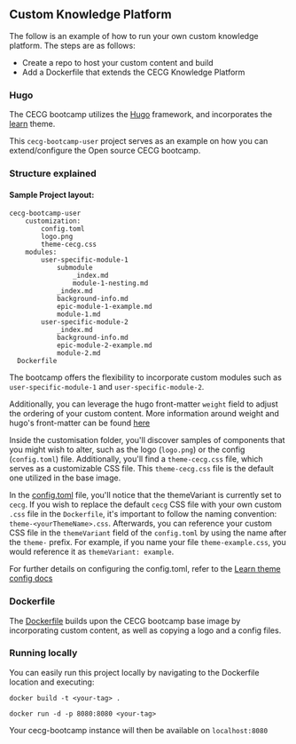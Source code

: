 ## Custom Knowledge Platform 

The follow is an example of how to run your own custom knowledge platform.
The steps are as follows:
* Create a repo to host your custom content and build
* Add a Dockerfile that extends the CECG Knowledge Platform 

### Hugo

The CECG bootcamp utilizes the [Hugo](https://gohugo.io/) framework, and incorporates
the [learn](https://learn.netlify.app/en/) theme.

This `cecg-bootcamp-user` project serves as an example on how you can extend/configure the Open source CECG bootcamp.

### Structure explained

#### Sample Project layout:

```text
cecg-bootcamp-user
    customization:
        config.toml
        logo.png
        theme-cecg.css
    modules:
        user-specific-module-1
            submodule
                _index.md
                module-1-nesting.md
            _index.md
            background-info.md
            epic-module-1-example.md
            module-1.md
        user-specific-module-2
            _index.md
            background-info.md
            epic-module-2-example.md
            module-2.md
  Dockerfile
```

The bootcamp offers the flexibility to incorporate custom modules such as `user-specific-module-1`
and `user-specific-module-2`.

Additionally, you can leverage the hugo front-matter `weight` field to adjust the ordering of your custom content. More
information around weight and hugo's front-matter can be found [here](https://gohugo.io/content-management/front-matter/)

Inside the customisation folder, you'll discover samples of components that you might wish to alter, such as the logo (`logo.png`) or
the config (`config.toml`) file. Additionally, you'll find a `theme-cecg.css` file, which serves as a customizable CSS file.
This `theme-cecg.css` file is the default one utilized in the base image.

In the [config.toml](customisation/config.toml) file, you'll notice that the themeVariant is currently set to `cecg`. If you wish to 
replace the default `cecg` CSS file with your own custom `.css` file in the `Dockerfile`, it's important to follow the 
naming convention: `theme-<yourThemeName>.css`. Afterwards, you can reference your custom CSS file in the `themeVariant` field
of the `config.toml` by using the name after the `theme-` prefix. For example, if you name your file `theme-example.css`,
you would reference it as `themeVariant: example`.

For further details on configuring the config.toml, refer to the [Learn theme config docs](https://learn.netlify.app/en/basics/configuration/)

### Dockerfile

The [Dockerfile](Dockerfile) builds upon the CECG bootcamp base image by incorporating custom content, as well as
copying a logo and a config files.


### Running locally

You can easily run this project locally by navigating to the Dockerfile location and executing:

`docker build -t <your-tag> .`

`docker run -d -p 8080:8080 <your-tag>`

Your cecg-bootcamp instance will then be available on `localhost:8080`